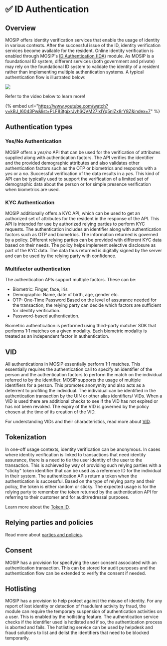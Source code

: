 # ✅ ID Authentication

## Overview

MOSIP offers identity verification services that enable the usage of identity in various contexts. After the successful issue of the ID, identity verification services become available for the resident. Online identity verification is enabled through MOSIP's [ID Authentication (IDA)](id-authentication-services.md) module. As MOSIP is a foundational ID system, different services (both government and private) may rely on the foundational ID system to validate the identity of a resident rather than implementing multiple authentication systems. A typical authentication flow is illustrated below:

![](\_images/ida-process.png)

Refer to the video below to learn more!

{% embed url="https://www.youtube.com/watch?v=kBJ_l6043Pw&list=PLF83tgjxrJvh6QVM27lxIYq5nlZx8rY8Z&index=7" %}

## Authentication types

### Yes/No Authentication

MOSIP offers a _yes/no_ API that can be used for the verification of attributes supplied along with authentication factors. The API verifies the identifier and the provided demographic attributes and also validates other authentication factors such as the OTP or biometrics and responds with a _yes_ or a _no_. Successful verification of the data results in a _yes_. This kind of API can be typically used to support the verification of a limited set of demographic data about the person or for simple presence verification when biometrics are used.

### KYC Authentication

MOSIP additionally offers a KYC API, which can be used to get an authorized set of attributes for the resident in the response of the API. This API is intended for use by authorized relying parties to perform KYC requests. The authentication includes an identifier along with authentication factors such as OTP and biometrics. The information returned is governed by a policy. Different relying parties can be provided with different KYC data based on their needs. The policy helps implement selective disclosure as part of the KYC data. The data thus returned is digitally signed by the server and can be used by the relying party with confidence.

### Multifactor authentication

The authentication APIs support multiple factors. These can be:

* Biometric: Finger, face, iris
* Demographic: Name, date of birth, age, gender etc.
* OTP: One-Time Password Based on the level of assurance needed for the transaction, the relying party can decide which factors are sufficient for identity verification.
* Password-based authentication.

Biometric authentication is performed using third-party matcher SDK that performs 1:1 matches on a given modality. Each biometric modality is treated as an independent factor in authentication.

## VID

All authentications in MOSIP essentially perform 1:1 matches. This essentially requires the authentication call to specify an identifier of the person and the authentication factors to perform the match on the individual referred to by the identifier. MOSIP supports the usage of multiple identifiers for a person. This promotes anonymity and also acts as a deterrent to profiling the individual. The individual can be identified in the authentication transaction by the UIN or other alias identifiers/ VIDs. When a VID is used there are additional checks to see if the VID has not expired or has not been revoked. The expiry of the VID is governed by the policy chosen at the time of its creation of the VID.

For understanding VIDs and their characteristics, read more about [VID](identifiers.md#vid).

## Tokenization

In one-off usage contexts, identity verification can be anonymous. In cases where identity verification is linked to transactions that need identity assurance, there is a need to tie the user identity of the user to the transaction. This is achieved by way of providing such relying parties with a "sticky" token identifier that can be used as a reference ID for the individual in their system. The authentication APIs return a token when the authentication is successful. Based on the type of relying party and their policy, the token is either random or sticky. The expected usage is for the relying party to remember the token returned by the authentication API for referring to their customer and for audit/redressal purposes.

Learn more about the [Token ID](identifiers.md#token).

## Relying parties and policies

Read more about [parties and policies](modules/partner-management-services/pms-existing/partner-policies.md).

## Consent

MOSIP has a provision for specifying the user consent associated with an authentication transaction. This can be stored for audit purposes and the authentication flow can be extended to verify the consent if needed.

## Hotlisting

MOSIP has a provision to help protect against the misuse of identity. For any report of lost identity or detection of fraudulent activity by fraud, the module can require the temporary suspension of authentication activities on a user. This is enabled by the hotlisting feature. The authentication service checks if the identifier used is hotlisted and if so, the authentication process is aborted and fails. The hotlisting service can be used by helpdesk and fraud solutions to list and delist the identifiers that need to be blocked temporarily.
